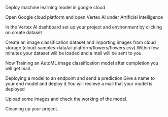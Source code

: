 Deploy machine learning model in google cloud

Open Google cloud platform and open Vertex AI under Artificial Intelligence

In the Vertex AI dashboard set up your project and environment by clicking on create dataset

Create an image classification dataset and importing images from cloud storage (cloud-samples-data/ai-platform/flowers/flowers.csv).Within few minutes your dataset will be loaded and a mail will be sent to you.

Now Training an AutoML image classification model after completion you will get mail.

Deploying a model to an endpoint and send a prediction.Give a name to your end model and deploy it.You will recieve a mail that your model is deployed

Upload some images and check the working of the model.

Cleaning up your project.

